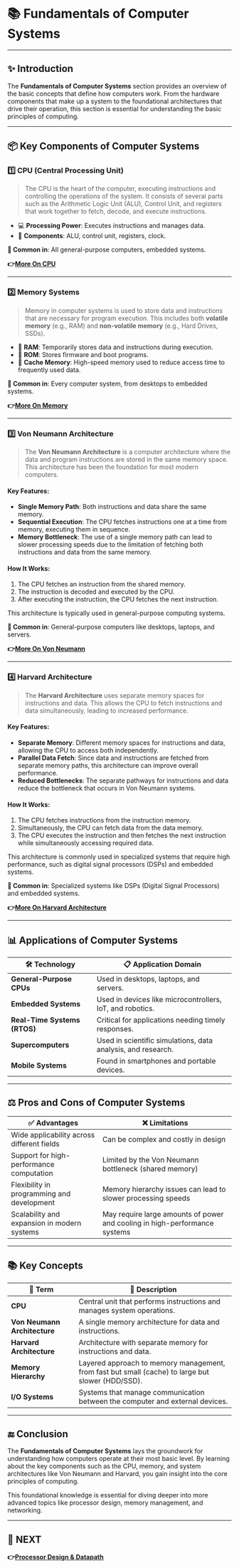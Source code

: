 # 📚 **Fundamentals of Computer Systems**

---

## ✨ Introduction

The **Fundamentals of Computer Systems** section provides an overview of the basic concepts that define how computers work. From the hardware components that make up a system to the foundational architectures that drive their operation, this section is essential for understanding the basic principles of computing.


---

## 📦 Key Components of Computer Systems

### 1️⃣ **CPU (Central Processing Unit)**

> The CPU is the heart of the computer, executing instructions and controlling the operations of the system. It consists of several parts such as the Arithmetic Logic Unit (ALU), Control Unit, and registers that work together to fetch, decode, and execute instructions.

- 💻 **Processing Power**: Executes instructions and manages data.
- 🔧 **Components**: ALU, control unit, registers, clock.

**📌 Common in**: All general-purpose computers, embedded systems.

**👉[More On CPU](https://www.lenovo.com/ca/en/glossary/what-is-cpu/?orgRef=https%253A%252F%252Fwww.google.com%252F&srsltid=AfmBOoovghSzs3RdiY6QbQm93VEY4kO9wFNHD5SE9ws9k_2_x4ZwL2lo)**

---

### 2️⃣ **Memory Systems**

> Memory in computer systems is used to store data and instructions that are necessary for program execution. This includes both **volatile memory** (e.g., RAM) and **non-volatile memory** (e.g., Hard Drives, SSDs).

- 💾 **RAM**: Temporarily stores data and instructions during execution.
- 🧠 **ROM**: Stores firmware and boot programs.
- 🏃 **Cache Memory**: High-speed memory used to reduce access time to frequently used data.

**📌 Common in**: Every computer system, from desktops to embedded systems.

**👉[More On Memory](../../Digital_Circuit/Memory_Circuit)**

---

### 3️⃣ **Von Neumann Architecture**

> The **Von Neumann Architecture** is a computer architecture where the data and program instructions are stored in the same memory space. This architecture has been the foundation for most modern computers.

#### **Key Features:**
- **Single Memory Path**: Both instructions and data share the same memory.
- **Sequential Execution**: The CPU fetches instructions one at a time from memory, executing them in sequence.
- **Memory Bottleneck**: The use of a single memory path can lead to slower processing speeds due to the limitation of fetching both instructions and data from the same memory.

#### **How It Works:**
1. The CPU fetches an instruction from the shared memory.
2. The instruction is decoded and executed by the CPU.
3. After executing the instruction, the CPU fetches the next instruction.

This architecture is typically used in general-purpose computing systems.

**📌 Common in**: General-purpose computers like desktops, laptops, and servers.

**👉[More On Von Neumann](https://en.wikipedia.org/wiki/Von_Neumann_architecture)**

---

### 4️⃣ **Harvard Architecture**

> The **Harvard Architecture** uses separate memory spaces for instructions and data. This allows the CPU to fetch instructions and data simultaneously, leading to increased performance.

#### **Key Features:**
- **Separate Memory**: Different memory spaces for instructions and data, allowing the CPU to access both independently.
- **Parallel Data Fetch**: Since data and instructions are fetched from separate memory paths, this architecture can improve overall performance.
- **Reduced Bottlenecks**: The separate pathways for instructions and data reduce the bottleneck that occurs in Von Neumann systems.

#### **How It Works:**
1. The CPU fetches instructions from the instruction memory.
2. Simultaneously, the CPU can fetch data from the data memory.
3. The CPU executes the instruction and then fetches the next instruction while simultaneously accessing required data.

This architecture is commonly used in specialized systems that require high performance, such as digital signal processors (DSPs) and embedded systems.

**📌 Common in**: Specialized systems like DSPs (Digital Signal Processors) and embedded systems.

**👉[More On Harvard Architecture](https://en.wikipedia.org/wiki/Harvard_architecture)**

---

## 📊 Applications of Computer Systems

| 🛠️ Technology              | 📋 Application Domain                          |
|----------------------------|-----------------------------------------------|
| **General-Purpose CPUs**    | Used in desktops, laptops, and servers.        |
| **Embedded Systems**        | Used in devices like microcontrollers, IoT, and robotics. |
| **Real-Time Systems (RTOS)**| Critical for applications needing timely responses. |
| **Supercomputers**          | Used in scientific simulations, data analysis, and research. |
| **Mobile Systems**          | Found in smartphones and portable devices. |

---

## ⚖️ Pros and Cons of Computer Systems

| ✅ Advantages                                 | ❌ Limitations                                      |
|---------------------------------------------|----------------------------------------------------|
| Wide applicability across different fields   | Can be complex and costly in design                |
| Support for high-performance computation     | Limited by the Von Neumann bottleneck (shared memory) |
| Flexibility in programming and development   | Memory hierarchy issues can lead to slower processing speeds |
| Scalability and expansion in modern systems  | May require large amounts of power and cooling in high-performance systems |

---

## 📚 Key Concepts

| 🔑 Term                         | 📖 Description                                                          |
|----------------------------------|-------------------------------------------------------------------------|
| **CPU**                          | Central unit that performs instructions and manages system operations.  |
| **Von Neumann Architecture**     | A single memory architecture for data and instructions.                 |
| **Harvard Architecture**         | Architecture with separate memory for instructions and data.            |
| **Memory Hierarchy**             | Layered approach to memory management, from fast but small (cache) to large but slower (HDD/SSD). |
| **I/O Systems**                  | Systems that manage communication between the computer and external devices. |

---

## 🔚 Conclusion

The **Fundamentals of Computer Systems** lays the groundwork for understanding how computers operate at their most basic level. By learning about the key components such as the CPU, memory, and system architectures like Von Neumann and Harvard, you gain insight into the core principles of computing.

This foundational knowledge is essential for diving deeper into more advanced topics like processor design, memory management, and networking.

---

## 🔹 NEXT  
**👉[Processor Design & Datapath](../Processor)**
